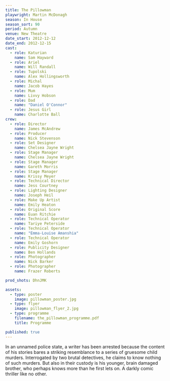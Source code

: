 ```yaml
---
title: The Pillowman
playwright: Martin McDonagh
season: In House
season_sort: 90
period: Autumn
venue: New Theatre
date_start: 2012-12-12
date_end: 2012-12-15
cast:
  - role: Katurian
    name: Sam Hayward
  - role: Ariel
    name: Will Randall
  - role: Tupolski
    name: Alex Hollingsworth
  - role: Michal
    name: Jacob Hayes
  - role: Mum
    name: Livvy Hobson
  - role: Dad
    name: "Daniel O'Connor"
  - role: Jesus Girl
    name: Charlotte Ball
crew:
  - role: Director
    name: James McAndrew
  - role: Producer
    name: Nick Stevenson
  - role: Set Designer
    name: Chelsea Jayne Wright
  - role: Stage Manager
    name: Chelsea Jayne Wright
  - role: Stage Manager
    name: Gareth Morris
  - role: Stage Manager
    name: Krissy Meyer
  - role: Technical Director
    name: Jess Courtney
  - role: Lighting Designer
    name: Joseph Heil
  - role: Make Up Artist
    name: Emily Heaton
  - role: Original Score
    name: Euan Ritchie
  - role: Technical Operator
    name: Tariye Peterside
  - role: Technical Operator
    name: "Emma-Louise Amanshia"
  - role: Technical Operator
    name: Emily Goshorn
  - role: Publicity Designer
    name: Ben Hollands
  - role: Photographer
    name: Nick Barker
  - role: Photographer
    name: Frazer Roberts

prod_shots: DhnJMK

assets:
  - type: poster
    image: pillowman_poster.jpg
  - type: flyer
    image: pillowman_flyer_2.jpg
  - type: programme
    filename: the_pillowman_programme.pdf
    title: Programme

published: true
---
```


In an unnamed police state, a writer has been arrested because the content of his stories bares a striking resemblance to a series of gruesome child murders. Interrogated by two brutal detectives, he claims to know nothing of such murders. But also in their custody is his younger, brain damaged brother, who perhaps knows more than he first lets on. A darkly comic thriller like no other.
